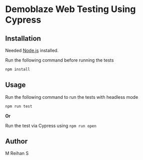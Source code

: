 # Demoblaze Web Testing Using Cypress

## Installation

Needed [Node.js](https://nodejs.dev/) installed.


Run the following command before running the tests

```bash
npm install
```

## Usage
Run the following command to run the tests with headless mode
```bash
npm run test
```
__Or__

Run the test via Cypress using `npm run open`

## Author
M Reihan S
